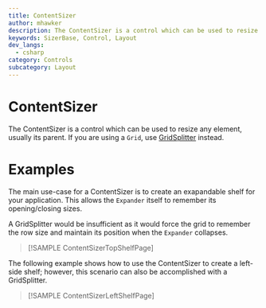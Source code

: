 ```yaml
---
title: ContentSizer
author: mhawker
description: The ContentSizer is a control which can be used to resize any element, usually its parent.
keywords: SizerBase, Control, Layout
dev_langs:
  - csharp
category: Controls
subcategory: Layout
---
```


<!-- To know about all the available Markdown syntax, Check out https://docs.microsoft.com/en-us/contribute/markdown-reference -->
<!-- Ensure you remove all comments before submission, to ensure that there are no formatting issues when displaying this page.  -->
<!-- It is recommended to check how the Documentation will look in the sample app, before Merging a PR -->
<!-- **Note:** All links to other docs.microsoft.com pages should be relative without locale, i.e. for the one above would be /contribute/markdown-reference -->
<!-- Included images should be optimized for size and not include any Intellectual Property references. -->

# ContentSizer

<!-- TODO: Link docs -->
The ContentSizer is a control which can be used to resize any element, usually its parent. If you are using a `Grid`, use [GridSplitter](GridSplitter.md) instead.

# Examples 

The main use-case for a ContentSizer is to create an exapandable shelf for your application. This allows the `Expander` itself to remember its opening/closing sizes.

A GridSplitter would be insufficient as it would force the grid to remember the row size and maintain its position when the `Expander` collapses.

> [!SAMPLE ContentSizerTopShelfPage]

The following example shows how to use the ContentSizer to create a left-side shelf; however, this scenario can also be accomplished with a GridSplitter.

> [!SAMPLE ContentSizerLeftShelfPage]

